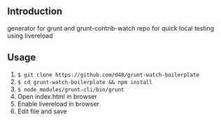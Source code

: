 ## Introduction

generator for grunt and grunt-contrib-watch repo for quick local testing using livereload

## Usage

1. `$ git clone https://github.com/d48/grunt-watch-boilerplate`
2. `$ cd grunt-watch-boilerplate && npm install`
3. `$ node_modules/grunt-cli/bin/grunt`
4. Open index.html in browser
5. Enable livereload in browser
6. Edit file and save

